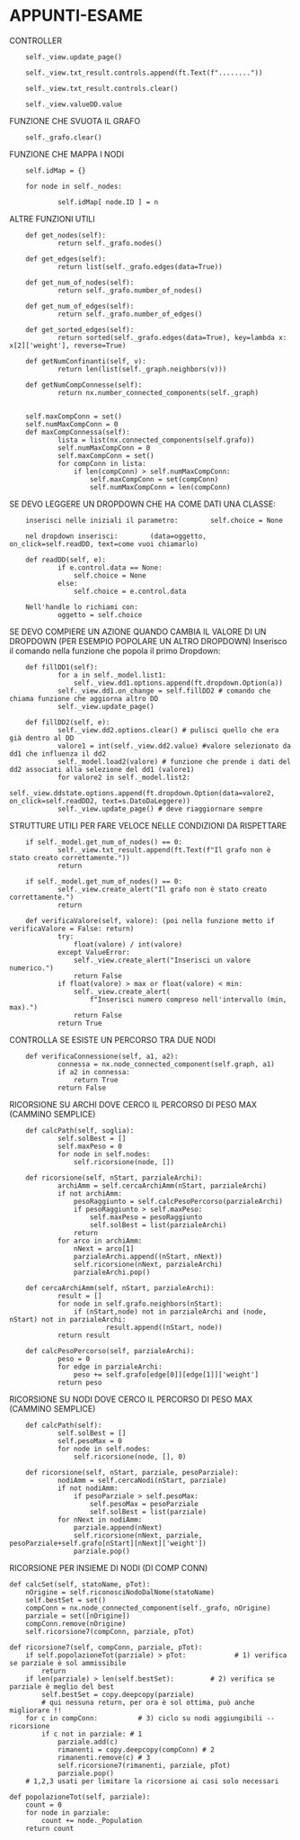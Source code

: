 # APPUNTI-ESAME

CONTROLLER

        self._view.update_page()
        
        self._view.txt_result.controls.append(ft.Text(f"........"))
        
        self._view.txt_result.controls.clear()
        
        self._view.valueDD.value


FUNZIONE CHE SVUOTA IL GRAFO

        self._grafo.clear()


FUNZIONE CHE MAPPA I NODI

        self.idMap = {}

        for node in self._nodes:

                self.idMap[ node.ID ] = n

ALTRE FUNZIONI UTILI

        def get_nodes(self):
                return self._grafo.nodes()
        
        def get_edges(self):
                return list(self._grafo.edges(data=True))
        
        def get_num_of_nodes(self):
                return self._grafo.number_of_nodes()
        
        def get_num_of_edges(self):
                return self._grafo.number_of_edges()
        
        def get_sorted_edges(self):
                return sorted(self._grafo.edges(data=True), key=lambda x: x[2]['weight'], reverse=True)
        
        def getNumConfinanti(self, v):
                return len(list(self._graph.neighbors(v)))

        def getNumCompConnesse(self):
                return nx.number_connected_components(self._graph)


        self.maxCompConn = set()
        self.numMaxCompConn = 0
        def maxCompConnessa(self):
                lista = list(nx.connected_components(self.grafo))
                self.numMaxCompConn = 0
                self.maxCompConn = set()
                for compConn in lista:
                    if len(compConn) > self.numMaxCompConn:
                        self.maxCompConn = set(compConn)
                        self.numMaxCompConn = len(compConn)

SE DEVO LEGGERE UN DROPDOWN CHE HA COME DATI UNA CLASSE:

        inserisci nelle iniziali il parametro:        self.choice = None

        nel dropdown inserisci:        (data=oggetto, on_click=self.readDD, text=come vuoi chiamarlo)

        def readDD(self, e):
                if e.control.data == None:
                    self.choice = None
                else:
                    self.choice = e.control.data

        Nell'handle lo richiami con:
                oggetto = self.choice

SE DEVO COMPIERE UN AZIONE QUANDO CAMBIA IL VALORE DI UN DROPDOWN (PER ESEMPIO POPOLARE UN ALTRO DROPDOWN)
Inserisco il comando nella funzione che popola il primo Dropdown:

        def fillDD1(self):
                for a in self._model.list1:
                    self._view.dd1.options.append(ft.dropdown.Option(a))
                self._view.dd1.on_change = self.fillDD2 # comando che chiama funzione che aggiorna altro DD
                self._view.update_page()
                
        def fillDD2(self, e):
                self._view.dd2.options.clear() # pulisci quello che era già dentro al DD
                valore1 = int(self._view.dd2.value) #valore selezionato da dd1 che influenza il dd2
                self._model.load2(valore) # funzione che prende i dati del dd2 associati alla selezione del dd1 (valore1)
                for valore2 in self._model.list2:
                    self._view.ddstate.options.append(ft.dropdown.Option(data=valore2, on_click=self.readDD2, text=s.DatoDaLeggere))
                self._view.update_page() # deve riaggiornare sempre

STRUTTURE UTILI PER FARE VELOCE NELLE CONDIZIONI DA RISPETTARE

        if self._model.get_num_of_nodes() == 0:
                self._view.txt_result.append(ft.Text(f"Il grafo non è stato creato correttamente."))
                return
                
        if self._model.get_num_of_nodes() == 0:
                self._view.create_alert("Il grafo non è stato creato correttamente.")
                return
                
        def verificaValore(self, valore): (poi nella funzione metto if verificaValore = False: return)
                try:
                    float(valore) / int(valore)
                except ValueError:
                    self._view.create_alert("Inserisci un valore numerico.")
                    return False
                if float(valore) > max or float(valore) < min:
                    self._view.create_alert(
                        f"Inserisci numero compreso nell'intervallo (min, max).")
                    return False
                return True

CONTROLLA SE ESISTE UN PERCORSO TRA DUE NODI

        def verificaConnessione(self, a1, a2):
                connessa = nx.node_connected_component(self.graph, a1)
                if a2 in connessa:
                    return True
                return False

RICORSIONE SU ARCHI DOVE CERCO IL PERCORSO DI PESO MAX (CAMMINO SEMPLICE)

        def calcPath(self, soglia):
                self.solBest = []
                self.maxPeso = 0
                for node in self.nodes:
                    self.ricorsione(node, [])
        
        def ricorsione(self, nStart, parzialeArchi):
                archiAmm = self.cercaArchiAmm(nStart, parzialeArchi)
                if not archiAmm:
                    pesoRaggiunto = self.calcPesoPercorso(parzialeArchi)
                    if pesoRaggiunto > self.maxPeso:
                        self.maxPeso = pesoRaggiunto
                        self.solBest = list(parzialeArchi)
                    return
                for arco in archiAmm:
                    nNext = arco[1]
                    parzialeArchi.append((nStart, nNext))
                    self.ricorsione(nNext, parzialeArchi)
                    parzialeArchi.pop()
        
        def cercaArchiAmm(self, nStart, parzialeArchi):
                result = []
                for node in self.grafo.neighbors(nStart):
                    if (nStart,node) not in parzialeArchi and (node, nStart) not in parzialeArchi:
                            result.append((nStart, node))
                return result

        def calcPesoPercorso(self, parzialeArchi):
                peso = 0
                for edge in parzialeArchi:
                    peso += self.grafo[edge[0]][edge[1]]['weight']
                return peso

RICORSIONE SU NODI DOVE CERCO IL PERCORSO DI PESO MAX (CAMMINO SEMPLICE)

        def calcPath(self):
                self.solBest = []
                self.pesoMax = 0
                for node in self.nodes:
                    self.ricorsione(node, [], 0)
        
        def ricorsione(self, nStart, parziale, pesoParziale):
                nodiAmm = self.cercaNodi(nStart, parziale)
                if not nodiAmm:
                    if pesoParziale > self.pesoMax:
                        self.pesoMax = pesoParziale
                        self.solBest = list(parziale)
                for nNext in nodiAmm:
                    parziale.append(nNext)
                    self.ricorsione(nNext, parziale, pesoParziale+self.grafo[nStart][nNext]['weight'])
                    parziale.pop()

RICORSIONE PER INSIEME DI NODI (DI COMP CONN)

    def calcSet(self, statoName, pTot):
        nOrigine = self.riconosciNodoDalNome(statoName)
        self.bestSet = set()
        compConn = nx.node_connected_component(self._grafo, nOrigine)
        parziale = set([nOrigine])
        compConn.remove(nOrigine)
        self.ricorsione7(compConn, parziale, pTot)
        
    def ricorsione7(self, compConn, parziale, pTot):
        if self.popolazioneTot(parziale) > pTot:            # 1) verifica se parziale è sol ammissibile
            return
        if len(parziale) > len(self.bestSet):         # 2) verifica se parziale è meglio del best
            self.bestSet = copy.deepcopy(parziale)
            # qui nessuna return, per ora è sol ottima, può anche migliorare !!
        for c in compConn:          # 3) ciclo su nodi aggiungibili -- ricorsione
            if c not in parziale: # 1
                parziale.add(c)
                rimanenti = copy.deepcopy(compConn) # 2
                rimanenti.remove(c) # 3
                self.ricorsione7(rimanenti, parziale, pTot)
                parziale.pop()
        # 1,2,3 usati per limitare la ricorsione ai casi solo necessari
        
    def popolazioneTot(self, parziale):
        count = 0
        for node in parziale:
            count += node._Population
        return count
        
